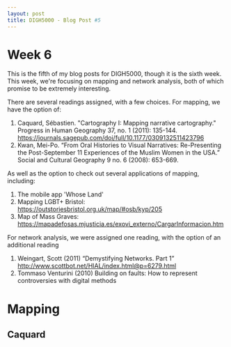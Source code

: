 ```yaml
---
layout: post
title: DIGH5000 - Blog Post #5
---
```

# Week 6 #
This is the fifth of my blog posts for DIGH5000, though it is the sixth week. This week, we're focusing on mapping and network analysis, both of which promise to be extremely interesting.

There are several readings assigned, with a few choices. For mapping, we have the option of:

1. Caquard, Sébastien. "Cartography I: Mapping narrative cartography." Progress in Human Geography 37, no. 1 (2011): 135-144. 
 https://journals.sagepub.com/doi/full/10.1177/0309132511423796
2. Kwan, Mei-Po. “From Oral Histories to Visual Narratives: Re-Presenting the Post-September 11 Experiences of the Muslim Women in the USA.” Social and Cultural Geography 9 no. 6 (2008): 653-669.

As well as the option to check out several applications of mapping, including:

1. The mobile app 'Whose Land'
2. Mapping LGBT+ Bristol: https://outstoriesbristol.org.uk/map/#osb/kyp/205
3. Map of Mass Graves: https://mapadefosas.mjusticia.es/exovi_externo/CargarInformacion.htm

For network analysis, we were assigned one reading, with the option of an additional reading

1. Weingart, Scott (2011) “Demystifying Networks. Part 1” http://www.scottbot.net/HIAL/index.html@p=6279.html
2. Tommaso Venturini (2010) Building on faults: How to represent controversies with digital methods


# Mapping #
## Caquard ##


